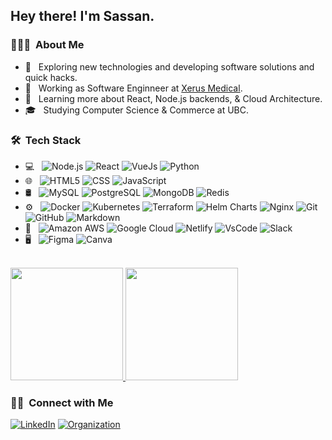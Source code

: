 <h2> Hey there! I'm Sassan.</h2>

<h3> 👨🏻‍💻 &nbsp;About Me </h3>

- 🤔 &nbsp; Exploring new technologies and developing software solutions and quick hacks.
- 💼 &nbsp; Working as Software Enginneer at [Xerus Medical](https://www.xerusmedical.com/).
- 🌱 &nbsp; Learning more about React, Node.js backends, & Cloud Architecture.
- 🎓 &nbsp; Studying Computer Science & Commerce at UBC.

<h3> 🛠 &nbsp;Tech Stack</h3>

- 💻 &nbsp;
  ![Node.js](https://img.shields.io/badge/-Node.js-333333?style=flat&logo=node.js)
  ![React](https://img.shields.io/badge/-React-333333?style=flat&logo=react)
  ![VueJs](https://img.shields.io/badge/-VueJs-333333?style=flat&logo=vue.js)
  ![Python](https://img.shields.io/badge/-Python-333333?style=flat&logo=python)
- 🌐 &nbsp;
  ![HTML5](https://img.shields.io/badge/-HTML5-333333?style=flat&logo=HTML5)
  ![CSS](https://img.shields.io/badge/-CSS-333333?style=flat&logo=CSS3&logoColor=1572B6)
  ![JavaScript](https://img.shields.io/badge/-JavaScript-333333?style=flat&logo=javascript)
- 🛢 &nbsp;
  ![MySQL](https://img.shields.io/badge/-MySQL-333333?style=flat&logo=mysql)
  ![PostgreSQL](http://img.shields.io/badge/-PostgreSQL-333333?style=flat&logo=postgreSQL)
  ![MongoDB](https://img.shields.io/badge/-MongoDB-333333?style=flat&logo=mongodb)
  ![Redis](https://img.shields.io/badge/-Redis-333333?style=flat&logo=redis)
- ⚙️ &nbsp;
  ![Docker](https://img.shields.io/badge/-Docker-333333?style=flat&logo=docker)
  ![Kubernetes](https://img.shields.io/badge/-Kubernetes-333333?style=flat&logo=kubernetes)
  ![Terraform](https://img.shields.io/badge/-Terraform-333333?style=flat&logo=terraform)
  ![Helm Charts](https://img.shields.io/badge/-Helm%20Charts-333333?style=flat&logo=helm)
  ![Nginx](https://img.shields.io/badge/-Ngnix-333333?style=flat&logo=nginx)
  ![Git](https://img.shields.io/badge/-Git-333333?style=flat&logo=git)
  ![GitHub](https://img.shields.io/badge/-GitHub-333333?style=flat&logo=github)
  ![Markdown](https://img.shields.io/badge/-Markdown-333333?style=flat&logo=markdown)
- 🔧 &nbsp;
  ![Amazon AWS](https://img.shields.io/badge/-Amazon%20AWS-333333?style=flat&logo=amazon-aws)
  ![Google Cloud](https://img.shields.io/badge/-Google%20Cloud-333333?style=flat&logo=google-cloud)
  ![Netlify](https://img.shields.io/badge/-Netlify-333333?style=flat&logo=netlify)
  ![VsCode](https://img.shields.io/badge/-VsCode-333333?style=flat&logo=visual-studio-code&logoColor=007ACC)
  ![Slack](https://img.shields.io/badge/-Slack-333333?style=flat&logo=slack)
- 🖥 &nbsp;
  ![Figma](https://img.shields.io/badge/-Figma-333333?style=flat&logo=figma)
  ![Canva](https://img.shields.io/badge/-Canva-333333?style=flat&logo=canva)

<br/>

<a href="https://github.com/sassansh">
  <img height="180em" src="https://github-readme-stats.vercel.app/api?username=sassansh&show_icons=true" />
  <img height="180em" src="https://github-readme-stats.vercel.app/api/top-langs/?username=sassansh&layout=compact" />
</a>

<br/>

<h3> 🤝🏻 &nbsp;Connect with Me </h3>

<p align="left">
<!---
<a href="https://www.sassanshokoohi.ca/"><img alt="Website" src="https://img.shields.io/badge/Website-www.sassanshokoohi.ca-blue?style=flat-square&logo=google-chrome"></a>
-->
<a href="https://www.linkedin.com/in/sassanshokoohi/"><img alt="LinkedIn" src="https://img.shields.io/badge/LinkedIn-Sassan%20Shokoohi-blue?style=flat-square&logo=linkedin"></a>  
<a href="https://github.com/sassansh"><img alt="Organization" src="https://img.shields.io/badge/Github-sassansh-blue?style=flat-square&logo=github"></a>
<!---
<a href="mailto:sassansh@student.ubc.ca"><img alt="Email" src="https://img.shields.io/badge/Email-sassansh@student.ubc.ca-blue?style=flat-square&logo=gmail"></a>
-->
</p>
